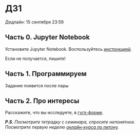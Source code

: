 # ДЗ1

Дедлайн: 15 сентября 23:59

## Часть 0. Jupyter Notebook

Установите Jupyter Notebook. Воспользуйтесь [инструкцией](https://edu.hse.ru/pluginfile.php/2117678/mod_lesson/intro/%D0%B7%D0%B4%D0%B5%D1%81%D1%8C.pdf).

Если не получается, пишите!

## Часть 1. Программируем

Задание появится после пары

## Часть 2. Про интересы

Расскажите, что вы исследуете, в [гугл-форме](https://forms.gle/UbNtY9HHbRBaSz9KA).

***P.S.** Посмотрите тетрадку с семинара, спросите непонятное. Посмотрите первую неделю [онлайн-курса по питону](https://edu.hse.ru/course/view.php?id=133389).* 

